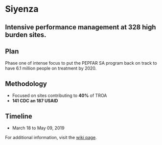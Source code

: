 # Siyenza

## Intensive performance management at 328 high burden sites.

## Plan

Phase one of intense focus to put the PEPFAR SA program back on track to have 6.1 million people on treatment by 2020.

## Methodology

- Focused on sites contributing to **40%** of TROA
- **141 CDC an 187 USAID**

## Timeline

- March 18 to May 09, 2019

For additional information, visit the [wiki page](https://github.com/south-africa-strategic-information/Siyenza/wiki/STOP,-LISTEN-and-FIX).
